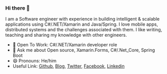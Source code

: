 ### Hi there 👋

I am a Software engineer with experience in building intelligent & scalable applications using C#/.NET/Xamarin and Java/Spring.
I love mobile apps, distributed systems and the challenges associated with them.
I like writing, teaching and sharing my knowledge with other engineers.

- 👯 Open To Work: C#/.NET/Xamarin developer role
- 💬 Ask me about Open source, Xamarin.Forms, C#/.Net_Core, Spring Boot
- 😄 Pronouns: He/him
- Useful Link: [Github](https://github.com/egbakou), [Blog](https://lioncoding.com), [Twitter](https://twitter.com/lioncoding), [Facebook](https://facebook.com/lioncoding), [Linkedin](https://www.linkedin.com/in/laurentegbakou/)

<!--
**egbakou/egbakou** is a ✨ _special_ ✨ repository because its `README.md` (this file) appears on your GitHub profile.

Here are some ideas to get you started:

- 🔭 I’m currently working on ...
- 🌱 I’m currently learning ...
- 👯 I’m looking to collaborate on ...
- 🤔 I’m looking for help with ...
- 💬 Ask me about ...
- 📫 How to reach me: ...
- 😄 Pronouns: ...
- ⚡ Fun fact: ...
-->

